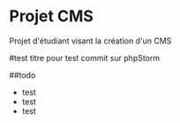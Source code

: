 # Projet CMS

Projet d'étudiant visant la création d'un CMS


#test titre pour test commit sur phpStorm

##todo
* test
* test
* test